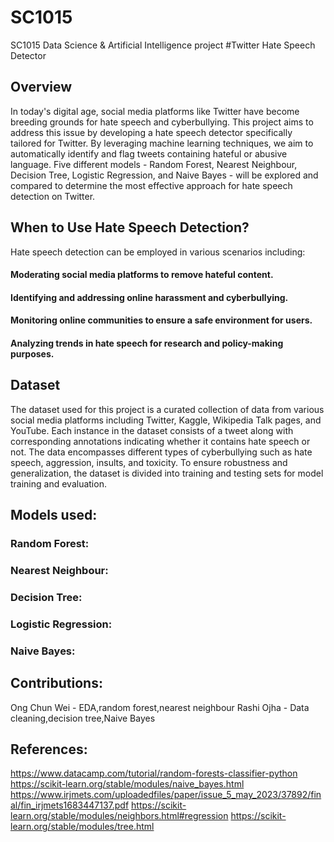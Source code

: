 # SC1015
SC1015 Data Science &amp; Artificial Intelligence project
#Twitter Hate Speech Detector

## Overview

In today's digital age, social media platforms like Twitter have become breeding grounds for hate speech and cyberbullying. This project aims to address this issue by developing a hate speech detector specifically tailored for Twitter. By leveraging machine learning techniques, we aim to automatically identify and flag tweets containing hateful or abusive language. Five different models - Random Forest, Nearest Neighbour, Decision Tree, Logistic Regression, and Naive Bayes - will be explored and compared to determine the most effective approach for hate speech detection on Twitter.

## When to Use Hate Speech Detection?
Hate speech detection can be employed in various scenarios including:
#### Moderating social media platforms to remove hateful content.
#### Identifying and addressing online harassment and cyberbullying.
#### Monitoring online communities to ensure a safe environment for users.
#### Analyzing trends in hate speech for research and policy-making purposes.


## Dataset

The dataset used for this project is a curated collection of data from various social media platforms including Twitter, Kaggle, Wikipedia Talk pages, and YouTube. Each instance in the dataset consists of a tweet along with corresponding annotations indicating whether it contains hate speech or not. The data encompasses different types of cyberbullying such as hate speech, aggression, insults, and toxicity. To ensure robustness and generalization, the dataset is divided into training and testing sets for model training and evaluation.


## Models used:

### Random Forest:
### Nearest Neighbour:
### Decision Tree:
### Logistic Regression:
### Naive Bayes:




## Contributions:
Ong Chun Wei - EDA,random forest,nearest neighbour
Rashi Ojha - Data cleaning,decision tree,Naive Bayes

## References:
https://www.datacamp.com/tutorial/random-forests-classifier-python 
https://scikit-learn.org/stable/modules/naive_bayes.html
https://www.irjmets.com/uploadedfiles/paper/issue_5_may_2023/37892/final/fin_irjmets1683447137.pdf
https://scikit-learn.org/stable/modules/neighbors.html#regression
https://scikit-learn.org/stable/modules/tree.html
